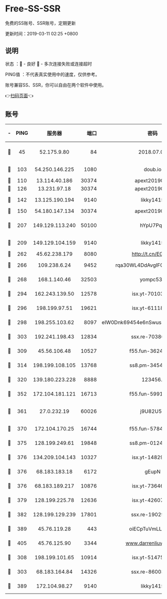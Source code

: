 # Free-SS-SSR

免费的SS账号、SSR账号，定期更新

更新时间：2019-03-11 02:25 +0800

## 说明

状态     ：🙂 - 良好 🙁 - 多次连接失败或连接超时

PING值   ：不代表真实使用中的速度，仅供参考。

账号兼容SS、SSR，你可以自由在两个软件中使用。

👉[扫码页面](https://liesauer.github.io/Free-SS-SSR/)👈

## 账号

|-|PING|服务器|端口|密码|加密方式|区域|
|:----:|:----:|:-----:|-----:|:----:|:----:|:----:|
|🙂|45|52.175.9.80|84|2018.07.07|chacha20-ietf-poly1305|HK|
|🙂|103|54.250.146.225|1080|doub.io|aes-256-cfb|JP|
|🙂|110|13.114.40.186|30374|apext2019006|chacha20|JP|
|🙂|126|13.231.97.18|30374|apext2019006|chacha20|JP|
|🙂|142|13.125.190.194|9140|likky1415|aes-256-cfb|KR|
|🙂|150|54.180.147.134|30374|apext2019006|chacha20|KR|
|🙂|207|149.129.113.240|50100|hYpU7PqP|chacha20-ietf-poly1305|CN|
|🙂|209|149.129.104.159|9140|likky1415|aes-256-cfb|HK|
|🙂|262|45.62.238.179|8080|http://t.cn/EGJIyrl|rc4-md5|CA|
|🙂|266|109.238.6.24|9452|rqa30WL4DdAvgIFG6Fs3znzTa|aes-256-cfb|FR|
|🙂|268|168.1.140.46|32503|yompc535|aes-256-cfb|AU|
|🙂|294|162.243.139.50|12578|isx.yt-70103288|aes-256-cfb|US|
|🙂|296|198.199.97.51|19621|isx.yt-61118042|aes-256-cfb|US|
|🙂|298|198.255.103.62|8097|eIW0Dnk69454e6nSwuspv9DmS201tQ0D|aes-256-cfb|US|
|🙂|303|192.241.198.43|12834|ssx.re-70380369|aes-256-cfb|US|
|🙂|309|45.56.106.48|10527|f55.fun-36242266|aes-256-cfb|US|
|🙂|314|198.199.108.105|13768|ss8.pm-34548033|aes-256-cfb|US|
|🙂|320|139.180.223.228|8888|123456..|aes-256-cfb|JP|
|🙂|352|172.104.181.121|16713|f55.fun-59911969|aes-256-cfb|SG|
|🙂|361|27.0.232.19|60026|j9U82U53|xchacha20-ietf-poly1305|HK|
|🙂|370|172.104.170.25|16744|f55.fun-57847062|aes-256-cfb|SG|
|🙂|375|128.199.249.61|19848|ss8.pm-01244950|aes-256-cfb|SG|
|🙂|376|134.209.104.143|10327|isx.yt-14829527|aes-256-cfb|SG|
|🙂|376|68.183.183.18|6172|gEupN|aes-256-cfb|SG|
|🙂|376|68.183.189.217|10876|isx.yt-73646645|aes-256-cfb|SG|
|🙂|379|128.199.225.78|12636|isx.yt-42607822|aes-256-cfb|SG|
|🙂|382|128.199.129.239|17801|ssx.re-19029637|aes-256-cfb|SG|
|🙂|389|45.76.119.28|443|oiECpTuVmLLxk4Ts|aes-256-cfb|AU|
|🙂|405|45.76.125.90|3344|www.darrenliuwei.com|aes-256-cfb|AU|
|🙂|308|198.199.101.65|10914|isx.yt-51475451|aes-256-cfb|US|
|🙁|303|68.183.164.84|14326|ssx.re-86003792|aes-256-cfb|US|
|🙁|389|172.104.98.27|9140|likky1415|aes-256-cfb|JP|

